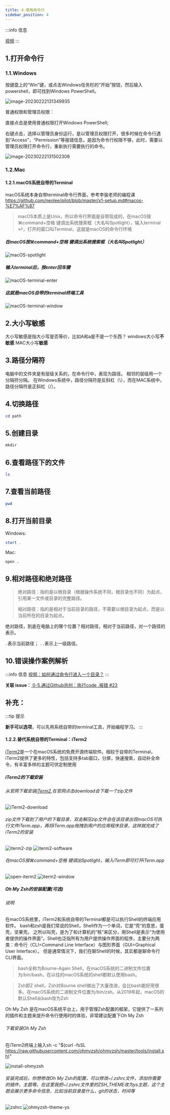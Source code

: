 ```yaml
---
title: 4.使用命令行
sidebar_position: 4
---
```


:::info 信息

[视频](https://www.bilibili.com/video/BV1Jo4y1Y7SC/?vd_source=4a888db8814702b2062fcaf2575be745)
:::

## 1.打开命令行

### 1.1.Windows

按键盘上的“Win”键，或点击Windows任务栏的“开始”按钮，然后输入powershell，即可找到Windows PowerShell。

![image-20230222131349935](./p0-4-cli.assets/image-20230222131349935.png)

普通权限和管理员权限：

直接点击是使用普通权限打开Windows  PowerShell;

右键点击，选择以管理员身份运行，是以管理员权限打开，很多时候在命令行遇到“Access”，“Permission”等报错信息，是因为命令行权限不够，此时，需要以管理员权限打开命令行，重新执行需要执行的命令。

![image-20230222131502308](./p0-4-cli.assets/image-20230222131502308.png)

### 1.2.Mac

#### 1.2.1.macOS系统自带的Terminal

macOS系统本身自带terminal命令行界面，参考李骏老师的编程课 https://github.com/neolee/pilot/blob/master/x1-setup.md#macos-%E7%AF%87

> macOS本质上是Unix，所以命令行界面是自带现成的，在macOS按⌘command+空格 键调出系统搜索框（大名叫Spotlight），输入terminal ↩︎，打开的窗口叫Terminal，这就是macOS的命令行环境

##### 在macOS按⌘command+空格 键调出系统搜索框（大名叫Spotlight）

![macOS-spotlight](./p0-4-cli.assets/macOS-spotlight.png)

##### 输入terminal后，按enter回车键

![macOS-terminal-enter](./p0-4-cli.assets/macOS-terminal-enter.png)

##### 这就是macOS自带的terminal终端工具

![macOS-terminal-window](./p0-4-cli.assets/macOS-terminal-window.png)



## 2.大小写敏感

大小写敏感是指大小写是否等价，比如A和a是不是一个东西？
windows大小写**不敏感**
MAC大小写**敏感**



## 3.路径分隔符

电脑中的文件夹是有层级关系的，在命令行中，表现为路径。
相邻的层级用一个分隔符分隔。
在Windows系统中，路径分隔符是反斜杠（\），而在MAC系统中，路径分隔符是正斜杠（/）。



## 4.切换路径

```powershell
cd path
```



## 5.创建目录

```powershell
mkdir
```



## 6.查看路径下的文件

```powershell
ls
```

## 7.查看当前路径
``` powershell
pwd
```



## 8.打开当前目录

Windows:

```powershell
start .
```

Mac:


```shell
open .
```



## 9.相对路径和绝对路径

> 绝对路径：指的是以根目录（根据操作系统不同，根目录也不同）为起点，引用某一文件或目录的完整路径。
> 
> 相对路径：指的是相对于当前目录的路径，不需要以根目录为起点，而是以当前所在的目录为起点。

绝对路径，到底在电脑上的哪个位置？相对路径，相对于当前路径，对一个路径的表示。

`.`表示当前路径；
`..`表示上一级路径。



## 10.错误操作案例解析

:::info 信息
[视频：如何通过命令行进入一个目录？](https://www.bilibili.com/video/BV18v4y1e7QD/?vd_source=08ffb5056ed58860f28c643cbea98c2d)
:::

**关联 issue**：[ 0-5.通过Github共创：执行code .报错 #23 ](https://github.com/coding-newbies-group/programming-co_creation-docs/issues/23
)



## 补充：

:::tip 提示

**新手可以选项**，可以先用系统自带的terminal工具，开始编程学习。
:::

#### 1.2.2.替代系统自带的Terminal：iTerm2

[iTerm2](https://iterm2.com/)是一个在macOS系统的免费开源终端软件。相较于自带的Terminal，iTerm2提供了更多的特性，包括支持多tab窗口，分屏，快速搜索，自动补全命令，有丰富多样的主题可供定制使用

##### iTerm2的下载安装

###### 从官网下载安装[iTerm2](https://iterm2.com/),在官网点击download会下载一个zip文件
![iTerm2-download](./p0-4-cli.assets/iTerm2-download.png)

###### zip文件下载到了用户的下载目录，双击解压zip文件会在该目录出现macOS可执行文件iTerm.app，再将iTerm.app拖拽到用户的应用程序目录，这样就完成了iTerm2的安装
![iterm2-zip](./p0-4-cli.assets/iterm2-zip.png)
![iterm2-software](./p0-4-cli.assets/iterm2-software.png)

###### 在macOS按⌘command+空格 键调出Spotlight，输入iTerm即可打开iTerm.app
![open-iterm2](./p0-4-cli.assets/open-iterm2.png)
![iterm2-window](./p0-4-cli.assets/iterm2-window.png)

##### Oh My Zsh的安装配置(可选)

###### 说明
在macOS系统里，iTerm2和系统自带的Terminal都是可以执行Shell的终端应用软件。
bash和zsh是我们常说的Shell，Shell作为一个单词，它是“壳”的意思，蛋壳，坚果壳。
之所以叫壳，是为了和计算机的“核”来区分，用Shell是表示“为使用者提供的操作界面”。Shell也泛指所有为用户提供操作界面的程序，主要分为两类：命令行（CLI=Command Line Interface）与图形界面（GUI=Graphical User Interface）。
但是通常情况下，我们在聊Shell的时候，其实都是聊命令行CLI界面。

> bash全称为Bourne-Again Shell，在macOS系统的二进制文件位置为/bin/bash，在以往的macOS系统的shell都默认使用bash。

> Zsh即Z shell，Zsh对Bourne shell做出了大量改进，会比bash能好用很多。在macOS系统的二进制文件位置为/bin/zsh。从2019年起，macOS的默认Shell从bash改为Zsh

Oh My Zsh 是在macOS系统平台上，用于管理Zsh配置的框架，它提供了一系列的插件和主题来提升命令行使用时的体验，非常建议配置下Oh My Zsh

###### 下载安装Oh My Zsh

在iTerm2终端上输入sh -c "$(curl -fsSL https://raw.githubusercontent.com/ohmyzsh/ohmyzsh/master/tools/install.sh)"

![install-ohmyzsh](./p0-4-cli.assets/install-ohmyzsh.png)

###### 安装完成后，你想修改Oh My Zsh的配置，可以修改~/.zshrc文件，添加你需要的插件，主题等。在这里我把~/.zshrc文件里的ZSH_THEME改为ys主题，这个主题会展示更多命令信息，比如当前目录是什么，git的状态，时间等
![zshrc](./p0-4-cli.assets/zshrc.png)
![ohmyzsh-theme-ys](./p0-4-cli.assets/ohmyzsh-theme-ys.png)

